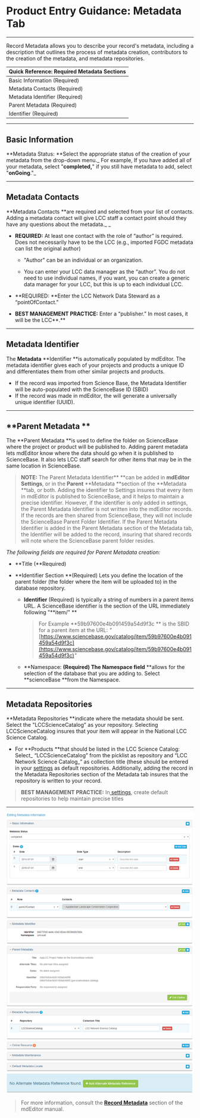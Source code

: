 # Product Entry Guidance: Metadata Tab

---

Record Metadata allows you to describe your record's metadata, including a description that outlines the process of metadata creation, contributors to the creation of the metadata, and metadata repositories.

| **Quick Reference: Required Metadata Sections** |
| :--- |
| Basic Information \(Required\) |
| Metadata Contacts \(Required\) |
| Metadata Identifier \(Required\) |
| Parent Metadata \(Required\) |
| Identifier \(Required\) |

---

## **Basic Information**

**Metadata Status: **Select the appropriate status of the creation of your metadata from the drop-down menu._ For example, If you have added all of your metadata, select "**completed,**" if you still have metadata to add, select "**onGoing**."_

---

## **Metadata Contacts**

**Metadata Contacts **are required and selected from your list of contacts. Adding a metadata contact will give LCC staff a contact point should they have any questions about the metadata._ _

* **REQUIRED:** At least one contact with the role of “author” is required. Does not necessarily have to be the LCC \(e.g., imported FGDC metadata can list the original author\)

  * "Author" can be an individual or an organization.

  * You can enter your LCC data manager as the “author”. You do not need to use individual names, if you want, you can create a generic data manager for your LCC, but this is up to each individual LCC.

* **REQUIRED: **Enter the LCC Network Data Steward as a “pointOfContact.”

* **BEST MANAGEMENT PRACTICE:** Enter a “publisher.” In most cases, it will be the LCC**.**

---

## Metadata Identifier

The **Metadata** **Identifier **is automatically populated by mdEditor. The metadata identifier gives each of your projects and products a unique ID and differentiates them from other similar projects and products.

* If the record was imported from Science Base, the Metadata Identifier will be auto-populated with the ScienceBase ID \(SBID\)
* If the record was made in mdEditor, the will generate a universally unique identifier \(UUID\).

---

## **Parent Metadata **

The **Parent Metadata **is used to define the folder on ScienceBase where the project or product will be published to. Adding parent metadata lets mdEditor know where the data should go when it is published to ScienceBase. It also lets LCC staff search for other items that may be in the same location in ScienceBase.

> **NOTE:** The Parent Metadata Identifier** **can be added in **mdEditor** **Settings**, or in the **Parent** **Metadata **section of the **Metadata **tab, or both. Adding the identifier to Settings insures that every item in mdEditor is published to ScienceBase, and it helps to maintain a precise identifier. However, if the identifier is only added in settings, the Parent Metadata Identifier is not written into the mdEditor records. If the records are then shared from ScienceBase, they will not include the ScienceBase Parent Folder Identifier. If the Parent Metadata Identifier is added in the Parent Metadata section of the Metadata tab, the Identifier will be added to the record, insuring that shared records will note where the ScienceBase parent folder resides.

_The following fields are required for Parent Metadata creation:_

* **Title \(**Required\)

* **Identifier Section **\(Required\) Lets you define the location of the parent folder \(the folder where the item will be uploaded to\) in the database repository.

  * **Identifier** \(Required\) is typically a string of numbers in a parent items URL.  A ScienceBase identifier is the section of the URL immediately following "**item/"  **

    > For Example **59b97600e4b091459a54d9f3c ** is the SBID for a parent item at the URL: _"_[https://www.sciencebase.gov/catalog/item/59b97600e4b091459a54d9f3c](https://www.sciencebase.gov/catalog/item/59b97600e4b091459a54d9f3c)_"_

  * **Namespace: **\(Required\) The Namespace field** **allows for the selection of the database that you are adding to. Select **scienceBase **from the Namespace.

---

## **Metadata Repositories**

**Metadata Repositories **indicate where the metadata should be sent. Select the "LCCScienceCatalog" as your repository. Selecting LCCScienceCatalog insures that your item will appear in the National LCC Science Catalog.

* For **Products **that should be listed in the LCC Science Catalog: Select_ “LCCScienceCatalog” from the picklist as repository and “LCC Network Science Catalog_” as collection title \(these should be entered in your [settings](/settings.md) as default repositories. Additionally, adding the record in the Metadata Repositories section of the Metadata tab insures that the repository is written to your record.

> **BEST MANAGEMENT PRACTICE:** In[ settings](/settings.md), create default repositories to help maintain precise titles

---

![](/assets/metadata_window.png)

> For more information, consult the [**Record Metadata**](https://adiwg.gitbooks.io/mdeditor/content/record/edit/metadata.html) section of the mdEditor manual.



